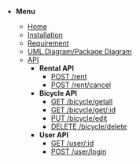* **Menu**

  - [Home](/)
  - [Installation](installation.md)
  - [Requirement](requirement.md) 
  - [UML Diagram/Package Diagram](https://lucid.app/lucidchart/78e46e32-1f4f-4dd8-847c-47f97fafd853/edit?invitationId=inv_2feebb46-6a69-40f7-a9be-bf3cc6a4767b)
  - [API](API/)
    - **Rental API**
        - [POST /rent](API/Rental.md#rent)
        - [POST /rent/cancel](API/Rental.md#POST-rentcancel)
    - **Bicycle API**
        - [GET /bicycle/getall](API/Bicycle.md#GET-bicyclegetall)
        - [GET /bicycle/get/:id](API/Bicycle.md#GET-bicyclegetid)
        - [PUT /bicycle/edit](API/Bicycle.md#PUT-bicycleedit)
        - [DELETE /bicycle/delete](API/Bicycle.md#DELETE-bicycledelete)
    - **User API**
        - [GET /user/:id](API/User.md)
        - [POST /user/login](API/User.md)